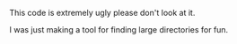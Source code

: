 This code is extremely ugly please don't look at it.

I was just making a tool for finding large directories for fun.
